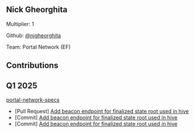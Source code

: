 ## Nick Gheorghita
Multiplier: 1

Github: [@njgheorghita](https://github.com/njgheorghita)

Team: Portal Network (EF)

## Contributions
## Q1 2025

[portal-network-specs](https://github.com/ethereum/portal-network-specs)
* [Pull Request] [Add beacon endpoint for finalized state root used in hive](https://github.com/ethereum/portal-network-specs/pull/366)
* [Commit] [Add beacon endpoint for finalized state root used in hive](https://github.com/ethereum/portal-network-specs/commit/bc8e81ca6c046f1960719d2162cd84388b455733)
* [Commit] [Add beacon endpoint for finalized state root used in hive](https://github.com/ethereum/portal-network-specs/commit/bc8e81ca6c046f1960719d2162cd84388b455733)
